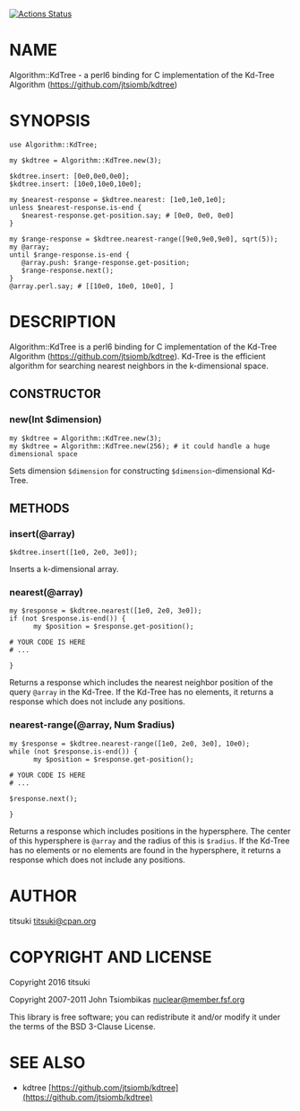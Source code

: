 [![Actions Status](https://github.com/titsuki/p6-Algorithm-KdTree/workflows/test/badge.svg)](https://github.com/titsuki/p6-Algorithm-KdTree/actions)

NAME
====

Algorithm::KdTree - a perl6 binding for C implementation of the Kd-Tree Algorithm (https://github.com/jtsiomb/kdtree)

SYNOPSIS
========

    use Algorithm::KdTree;

    my $kdtree = Algorithm::KdTree.new(3);

    $kdtree.insert: [0e0,0e0,0e0];
    $kdtree.insert: [10e0,10e0,10e0];

    my $nearest-response = $kdtree.nearest: [1e0,1e0,1e0];
    unless $nearest-response.is-end {
       $nearest-response.get-position.say; # [0e0, 0e0, 0e0]
    }

    my $range-response = $kdtree.nearest-range([9e0,9e0,9e0], sqrt(5));
    my @array;
    until $range-response.is-end {
       @array.push: $range-response.get-position;
       $range-response.next();
    }
    @array.perl.say; # [[10e0, 10e0, 10e0], ]

DESCRIPTION
===========

Algorithm::KdTree is a perl6 binding for C implementation of the Kd-Tree Algorithm (https://github.com/jtsiomb/kdtree). Kd-Tree is the efficient algorithm for searching nearest neighbors in the k-dimensional space.

CONSTRUCTOR
-----------

### new(Int $dimension)

    my $kdtree = Algorithm::KdTree.new(3);
    my $kdtree = Algorithm::KdTree.new(256); # it could handle a huge dimensional space

Sets dimension `$dimension` for constructing `$dimension`-dimensional Kd-Tree.

METHODS
-------

### insert(@array)

    $kdtree.insert([1e0, 2e0, 3e0]);

Inserts a k-dimensional array.

### nearest(@array)

    my $response = $kdtree.nearest([1e0, 2e0, 3e0]);
    if (not $response.is-end()) {
	      my $position = $response.get-position();

    # YOUR CODE IS HERE
    # ...

    }

Returns a response which includes the nearest neighbor position of the query `@array` in the Kd-Tree. If the Kd-Tree has no elements, it returns a response which does not include any positions.

### nearest-range(@array, Num $radius)

    my $response = $kdtree.nearest-range([1e0, 2e0, 3e0], 10e0);
    while (not $response.is-end()) {
	      my $position = $response.get-position();

    # YOUR CODE IS HERE
    # ...

    $response.next();

    }

Returns a response which includes positions in the hypersphere. The center of this hypersphere is `@array` and the radius of this is `$radius`. If the Kd-Tree has no elements or no elements are found in the hypersphere, it returns a response which does not include any positions.

AUTHOR
======

titsuki <titsuki@cpan.org>

COPYRIGHT AND LICENSE
=====================

Copyright 2016 titsuki

Copyright 2007-2011 John Tsiombikas <nuclear@member.fsf.org>

This library is free software; you can redistribute it and/or modify it under the terms of the BSD 3-Clause License.

SEE ALSO
========

  * kdtree [https://github.com/jtsiomb/kdtree](https://github.com/jtsiomb/kdtree)

